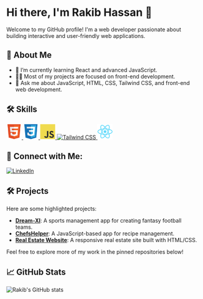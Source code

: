 # Hi there, I'm Rakib Hassan 👋

Welcome to my GitHub profile! I'm a web developer passionate about building interactive and user-friendly web applications.

## 🚀 About Me
- 🌱 I’m currently learning React and advanced JavaScript.
- 👨‍💻 Most of my projects are focused on front-end development.
- 💬 Ask me about JavaScript, HTML, CSS, Tailwind CSS, and front-end web development.

## 🛠️ Skills
<p align="left">
  <a href="https://developer.mozilla.org/en-US/docs/Web/HTML" target="_blank">
    <img src="https://raw.githubusercontent.com/devicons/devicon/master/icons/html5/html5-original.svg" alt="HTML5" width="40" height="40"/>
  </a>
  <a href="https://developer.mozilla.org/en-US/docs/Web/CSS" target="_blank">
    <img src="https://raw.githubusercontent.com/devicons/devicon/master/icons/css3/css3-original.svg" alt="CSS3" width="40" height="40"/>
  </a>
  <a href="https://developer.mozilla.org/en-US/docs/Web/JavaScript" target="_blank">
    <img src="https://raw.githubusercontent.com/devicons/devicon/master/icons/javascript/javascript-original.svg" alt="JavaScript" width="40" height="40"/>
  </a>
  <a href="https://tailwindcss.com/" target="_blank">
    <img src="https://www.vectorlogo.zone/logos/tailwindcss/tailwindcss-icon.svg" alt="Tailwind CSS" width="40" height="40"/>
  </a>
  <a href="https://reactjs.org/" target="_blank">
    <img src="https://raw.githubusercontent.com/devicons/devicon/master/icons/react/react-original.svg" alt="React" width="40" height="40"/>
  </a>
</p>


## 🔗 Connect with Me:
[![LinkedIn](https://img.shields.io/badge/LinkedIn-Profile-blue?style=flat&logo=linkedin&logoColor=white)](https://www.linkedin.com/in/rakib-hassan-39a63719b/)

## 🛠️ Projects
Here are some highlighted projects:
- **[Dream-XI](https://github.com/RakibHassan11/Dream-XI)**: A sports management app for creating fantasy football teams.
- **[ChefsHelper](https://github.com/RakibHassan11/chefsHelper)**: A JavaScript-based app for recipe management.
- **[Real Estate Website](https://github.com/RakibHassan11/B10A3-realEstateWebsite)**: A responsive real estate site built with HTML/CSS.

Feel free to explore more of my work in the pinned repositories below!

## 📈 GitHub Stats
![Rakib's GitHub stats](https://github-readme-stats.vercel.app/api?username=RakibHassan11&show_icons=true&theme=radical)

